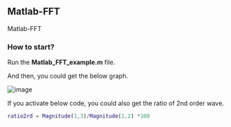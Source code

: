 ## Matlab-FFT
Matlab-FFT

### How to start?

Run the **Matlab_FFT_example.m** file.

And then, you could get the below graph. 

![image](https://user-images.githubusercontent.com/71545160/117936715-267df580-b340-11eb-8261-e42181423acc.png)

If you activate below code, you could also get the ratio of 2nd order wave. 
```matlab
ratio2rd = Magnitude(1,3)/Magnitude(1,2) *100
```
